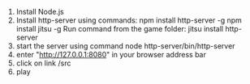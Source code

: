 1) Install Node.js
2) Install http-server using commands:
npm install http-server -g
npm install jitsu -g
Run command from the game folder:
jitsu install http-server
3) start the server using command
node http-server/bin/http-server
4) enter "http://127.0.0.1:8080" in your browser address bar
5) click on link /src
6) play